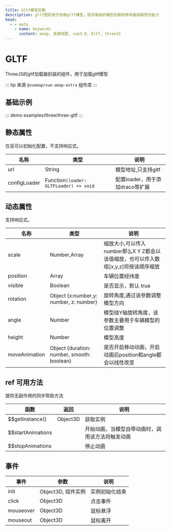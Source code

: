 ```yaml
---
title: Gltf模型加载
description: gltf图层用于加载gltf模型，提供基础的模型加载和修改基础属性的能力
head:
  - - meta
    - name: keywords
      content: amap, 高德地图, vue3.0, Gltf, threeJS
---
```


# GLTF
ThreeJS的gltf加载器封装的组件，用于加载gltf模型

::: tip
来源 ```@vuemap/vue-amap-extra``` 组件库
:::

## 基础示例

::: demo
examples/three/three-gltf
:::


## 静态属性
仅且可以初始化配置，不支持响应式。

| 名称           | 类型                   | 说明                    |
|--------------|----------------------|-----------------------|
| url          | String               | 模型地址,只支持gltf          |
| configLoader | Function`(loader: GLTFLoader) => void` | 配置loader，用于添加draco等扩展 |

## 动态属性
支持响应式。

名称 | 类型                                         | 说明
---|--------------------------------------------|---|
scale | Number,Array | 缩放大小,可以传入number那么X Y Z都会以该值缩放，也可以传入数组[x,y,z]将按该顺序缩放
position | Array                                      | 车辆位置经纬度
visible | Boolean                                    | 是否显示，默认 true
rotation | Object {x:number,y: number, z: number}     | 旋转角度,通过该参数调整模型方向
angle | Number                                     | 模型绕Y轴旋转角度，该参数主要用于车辆模型的位置调整
height | Number                                     | 模型高度
moveAnimation | Object {duration: number, smooth: boolean} | 是否开启移动动画，开启动画后position和angle都会以线性改变

## ref 可用方法
提供无副作用的同步帮助方法

函数 | 返回 | 说明
---|---|---|
$$getInstance() | Object3D | 获取实例
$$startAnimations |   | 开始动画，当模型自带动画时，调用该方法将触发动画
$$stopAnimations |   | 停止动画

## 事件

事件 | 参数 | 说明
---|---|---|
init | Object3D, 组件实例 | 实例初始化结束
click | Object3D | 点击事件
mouseover | Object3D | 鼠标悬浮
mouseout | Object3D | 鼠标离开


